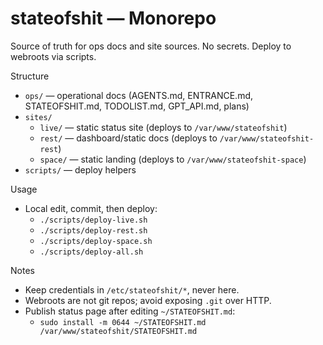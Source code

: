 # stateofshit — Monorepo

Source of truth for ops docs and site sources. No secrets. Deploy to webroots via scripts.

Structure
- `ops/` — operational docs (AGENTS.md, ENTRANCE.md, STATEOFSHIT.md, TODOLIST.md, GPT_API.md, plans)
- `sites/`
  - `live/` — static status site (deploys to `/var/www/stateofshit`)
  - `rest/` — dashboard/static docs (deploys to `/var/www/stateofshit-rest`)
  - `space/` — static landing (deploys to `/var/www/stateofshit-space`)
- `scripts/` — deploy helpers

Usage
- Local edit, commit, then deploy:
  - `./scripts/deploy-live.sh`
  - `./scripts/deploy-rest.sh`
  - `./scripts/deploy-space.sh`
  - `./scripts/deploy-all.sh`

Notes
- Keep credentials in `/etc/stateofshit/*`, never here.
- Webroots are not git repos; avoid exposing `.git` over HTTP.
- Publish status page after editing `~/STATEOFSHIT.md`:
  - `sudo install -m 0644 ~/STATEOFSHIT.md /var/www/stateofshit/STATEOFSHIT.md`

